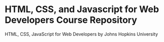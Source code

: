 # HTML, CSS, and Javascript for Web Developers Course Repository
HTML, CSS, JavaScript for Web Developers by Johns Hopkins University
